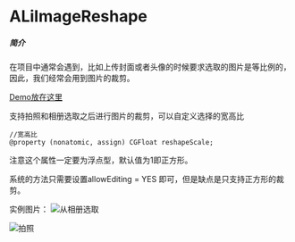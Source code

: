 # ALiImageReshape

##### 简介
在项目中通常会遇到，比如上传封面或者头像的时候要求选取的图片是等比例的，因此，我们经常会用到图片的裁剪。

[Demo放在这里](https://github.com/LeeWongSnail/ALiImageReshape)

支持拍照和相册选取之后进行图片的裁剪，可以自定义选择的宽高比

```
//宽高比
@property (nonatomic, assign) CGFloat reshapeScale; 
```
注意这个属性一定要为浮点型，默认值为1即正方形。

系统的方法只需要设置allowEditing = YES 即可，但是缺点是只支持正方形的裁剪。

实例图片：
![从相册选取](https://i.niupic.com/images/2016/10/29/uK4efP.gif)

![拍照](https://i.niupic.com/images/2016/10/29/fnIgwd.gif)

